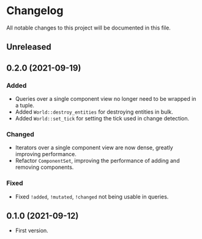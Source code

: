 # Changelog
All notable changes to this project will be documented in this file.

## Unreleased

## 0.2.0 (2021-09-19)
### Added
- Queries over a single component view no longer need to be wrapped in a tuple.
- Added `World::destroy_entities` for destroying entities in bulk.
- Added `World::set_tick` for setting the tick used in change detection.

### Changed
- Iterators over a single component view are now dense, greatly improving performance.
- Refactor `ComponentSet`, improving the performance of adding and removing components.

### Fixed
- Fixed `!added`, `!mutated`, `!changed` not being usable in queries.

## 0.1.0 (2021-09-12)
- First version.
